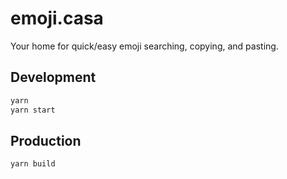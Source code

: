 # emoji.casa

Your home for quick/easy emoji searching, copying, and pasting.

## Development

```bash
yarn
yarn start
```

## Production

```bash
yarn build
```
